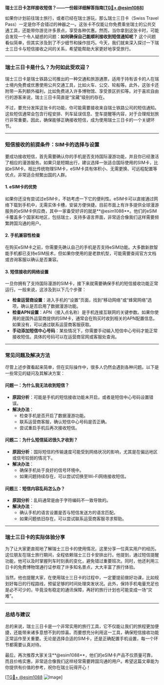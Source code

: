 **瑞士三日卡怎样接收短信？——一份超详细解答指南[[TG💪+ @esim1088](https://t.me/s/esim1088)]**

如果你计划前往瑞士旅行，或者已经在瑞士游玩，那么瑞士三日卡（Swiss Travel Pass）一定是你不会错过的神器之一。这张卡不仅能让你免费乘坐瑞士的公共交通工具，还能带你游览许多景点，享受各种优惠。然而，当你拿到这张卡时，可能会发现一个令人疑惑的问题：**如何确保自己能顺利接收到短信通知呢？** 这个问题看似简单，但其实涉及到了不少细节和操作技巧。今天，我们就来深入探讨一下瑞士三日卡与短信接收之间的关系，希望能帮助大家更好地享受旅行。

---

### **瑞士三日卡是什么？为何如此受欢迎？**

瑞士三日卡是瑞士铁路公司推出的一种交通和旅游通票，适用于持有该卡的人在瑞士境内免费或优惠使用公共交通工具，比如火车、公交、轮船等。此外，这张卡还附带一系列额外福利，比如免费进入许多博物馆、享受景区折扣等。对于喜欢自由行的游客来说，瑞士三日卡简直是“宝藏”级别的存在。

不过，要充分发挥这张卡的功能，你可能需要接收来自瑞士铁路公司的短信通知。这些短信通常会包含行程安排、列车延误信息、登车提醒等内容，对于合理规划旅行非常重要。因此，确保能够正确接收短信，成为使用瑞士三日卡的一个关键环节。

---

### **短信接收的前提条件：SIM卡的选择与设置**

要成功接收短信，首先需要确认你的手机是否支持国际漫游功能，并且你已经激活了相应的漫游服务。如果只是短期出行，建议选择一张适合国际使用的SIM卡，比如eSIM卡。相比传统物理SIM卡，eSIM卡具有体积小、无需更换、可远程配置等优点，非常适合频繁出国的人群。

#### **1. eSIM卡的优势**
如果你还没有尝试过eSIM卡，不妨考虑一下它的便利性。eSIM卡可以直接通过网络下载到手机中，无需实体卡槽，安装方便快捷。目前市面上有许多提供全球漫游服务的eSIM卡供应商，其中一家备受好评的就是**@esim1088**。他们的eSIM卡覆盖多个国家和地区，包括瑞士，支持多语言界面，非常适合像我们这样需要频繁跨国沟通的用户。

#### **2. 手机兼容性检查**
在购买eSIM卡之前，你需要先确认自己的手机是否支持eSIM功能。大多数新款智能手机都已支持eSIM技术，但如果你使用的是老款机型，可能需要查阅官方文档或咨询客服以确认是否兼容。

#### **3. 短信接收的网络设置**
一旦你拥有了支持国际漫游的SIM卡，接下来就需要确保手机的短信接收功能正常运行。一般来说，这涉及到以下几个步骤：

- **检查运营商设置**：进入手机的“设置”页面，找到“移动网络”或“蜂窝网络”选项，确认是否启用了数据漫游功能。
- **检查APN设置**：APN（接入点名称）是手机连接互联网的关键参数。如果你使用的是国外运营商提供的SIM卡，通常会在购买时收到相关的APN配置信息。如果没有，可以通过联系运营商客服获取。
- **手动添加短信中心号码**：某些情况下，你需要手动输入短信中心号码才能正常接收短信。具体的号码可以在运营商官网或客服处查询。

---

### **常见问题及解决方法**

尽管上述步骤看起来简单，但在实际操作中，很多人仍然会遇到各种问题。以下是一些常见的疑问及其解决方案：

#### **问题一：为什么我无法收到短信？**
- **原因分析**：可能是手机的短信接收功能未开启，或者是短信中心号码设置错误。
- **解决办法**：
  - 检查手机是否开启了数据漫游功能。
  - 联系运营商客服，确认短信中心号码是否正确。
  - 尝试重启手机后再次接收短信。

#### **问题二：为什么短信延迟很久才收到？**
- **原因分析**：国际短信的传输速度可能受到网络状况的影响，尤其是在偏远地区或信号较弱的情况下。
- **解决办法**：
  - 确保手机处于良好的信号环境中。
  - 如果问题持续存在，可以尝试切换至Wi-Fi网络接收短信。

#### **问题三：短信内容乱码怎么办？**
- **原因分析**：乱码通常是由于字符编码不一致导致的。
- **解决办法**：
  - 确认手机的语言设置是否与短信发送方的语言匹配。
  - 如果问题依旧存在，可以尝试联系运营商客服寻求帮助。

---

### **瑞士三日卡的实际体验分享**

为了让大家更直观地了解瑞士三日卡的使用情况，这里分享一位真实用户的经历。这位朋友在瑞士旅行期间，全程依赖瑞士三日卡安排出行。他提到，通过短信提醒功能，他可以及时掌握列车时刻表的变化，避免错过重要班次。同时，他还利用三日卡的免费博物馆通行证参观了许多知名景点，大大丰富了旅行体验。

当然，他也提醒大家，在使用瑞士三日卡的过程中，一定要提前做好功课，比如规划好每日的行程路线，预留足够的时间处理突发状况。此外，保持手机电量充足也是必不可少的，毕竟没有稳定的通讯保障，再好的旅行计划也可能变成一场“灾难”。

---

### **总结与建议**

总的来说，瑞士三日卡是一个非常实用的旅行工具，它不仅能让我们的旅程更加便捷，还能带来诸多意想不到的惊喜。而要想充分利用这一工具，确保短信接收功能正常运作至关重要。无论是选择合适的SIM卡，还是正确配置手机设置，每一个环节都需要认真对待。

最后，再次推荐大家关注**@esim1088**，他们的eSIM卡产品不仅质量可靠，而且价格实惠，非常适合像我们这样经常需要跨国沟通的用户。希望这篇文章能为你提供有价值的参考，祝你在瑞士玩得开心！

[[TG💪+ @esim1088](https://t.me/s/esim1088) ![Image](https://i.postimg.cc/4NQfJmqS/Snipaste-2025-05-13-00-14-12.png)]